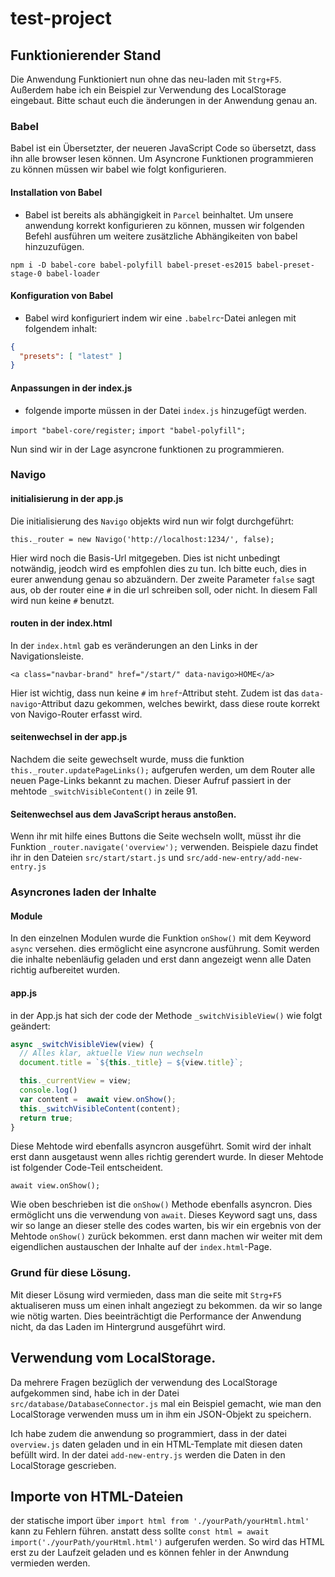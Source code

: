 # test-project

## Funktionierender Stand
Die Anwendung Funktioniert nun ohne das neu-laden mit `Strg+F5`. Außerdem habe ich ein Beispiel zur Verwendung des LocalStorage eingebaut. Bitte schaut euch die änderungen in der Anwendung genau an.

### Babel

Babel ist ein Übersetzter, der neueren JavaScript Code so übersetzt, dass ihn alle browser lesen können.
Um Asyncrone Funktionen programmieren zu können müssen wir babel wie folgt konfigurieren.

#### Installation von Babel

* Babel ist bereits als abhängigkeit in `Parcel` beinhaltet. Um unsere anwendung korrekt konfigurieren zu können, mussen wir folgenden Befehl ausführen um weitere zusätzliche Abhängikeiten von babel hinzuzufügen.
  
`npm i -D babel-core babel-polyfill babel-preset-es2015 babel-preset-stage-0 babel-loader`

#### Konfiguration von Babel

* Babel wird konfiguriert indem wir eine `.babelrc`-Datei anlegen mit folgendem inhalt:

```json
{
  "presets": [ "latest" ]
}
```

#### Anpassungen in der index.js
* folgende importe müssen in der Datei `index.js` hinzugefügt werden.

`import "babel-core/register;`
`import "babel-polyfill";`

Nun sind wir in der Lage asyncrone funktionen zu programmieren.


### Navigo

#### initialisierung in der app.js
Die initialisierung des `Navigo` objekts wird nun wir folgt durchgeführt:

`this._router = new Navigo('http://localhost:1234/', false);`

Hier wird noch die Basis-Url mitgegeben. Dies ist nicht unbedingt notwändig, jeodch wird es empfohlen dies zu tun. Ich bitte euch, dies in eurer anwendung genau so abzuändern. Der zweite Parameter `false` sagt aus, ob der router eine `#` in die url schreiben soll, oder nicht. In diesem Fall wird nun keine `#` benutzt.

#### routen in der index.html
In der `index.html` gab es veränderungen an den Links in der Navigationsleiste.

`<a class="navbar-brand" href="/start/" data-navigo>HOME</a>`

Hier ist wichtig, dass nun keine `#` im `href`-Attribut steht. Zudem ist das `data-navigo`-Attribut dazu gekommen, welches bewirkt, dass diese route korrekt von Navigo-Router erfasst wird.

#### seitenwechsel in der app.js
Nachdem die seite gewechselt wurde, muss die funktion `this._router.updatePageLinks();` aufgerufen werden, um dem Router alle neuen Page-Links bekannt zu machen. Dieser Aufruf passiert in der mehtode `_switchVisibleContent()` in zeile 91.

#### Seitenwechsel aus dem JavaScript heraus anstoßen.

Wenn ihr mit hilfe eines Buttons die Seite wechseln wollt, müsst ihr die Funktion `_router.navigate('overview');` verwenden. Beispiele dazu findet ihr in den Dateien `src/start/start.js` und `src/add-new-entry/add-new-entry.js`

### Asyncrones laden der Inhalte

#### Module
In den einzelnen Modulen wurde die Funktion `onShow()` mit dem Keyword `async` versehen. dies ermöglicht eine asyncrone ausführung. Somit werden die inhalte nebenläufig geladen und erst dann angezeigt wenn alle Daten richtig aufbereitet wurden.

#### app.js

in der App.js hat sich der code der Methode `_switchVisibleView()` wie folgt geändert: 

```JavaScript
async _switchVisibleView(view) {
  // Alles klar, aktuelle View nun wechseln
  document.title = `${this._title} – ${view.title}`;

  this._currentView = view;
  console.log()
  var content =  await view.onShow();
  this._switchVisibleContent(content);
  return true;
}
```

Diese Mehtode wird ebenfalls asyncron ausgeführt. Somit wird der inhalt erst dann ausgetaust wenn alles richtig gerendert wurde. In dieser Mehtode ist folgender Code-Teil entscheident. 

`await view.onShow();`

Wie oben beschrieben ist die `onShow()` Methode ebenfalls asyncron. Dies ermöglicht uns die verwendung von `await`. Dieses Keyword sagt uns, dass wir so lange an dieser stelle des codes warten, bis wir ein ergebnis von der Mehtode `onShow()` zurück bekommen. erst dann machen wir weiter mit dem eigendlichen austauschen der Inhalte auf der `index.html`-Page.

### Grund für diese Lösung.

Mit dieser Lösung wird vermieden, dass man die seite mit `Strg+F5` aktualiseren muss um einen inhalt angeziegt zu bekommen. da wir so lange wie nötig warten. Dies beeinträchtigt die Performance der Anwendung nicht, da das Laden im Hintergrund ausgeführt wird.


## Verwendung vom LocalStorage.

Da mehrere Fragen bezüglich der verwendung des LocalStorage aufgekommen sind, habe ich in der Datei `src/database/DatabaseConnector.js` mal ein Beispiel gemacht, wie man den LocalStorage verwenden muss um in ihm ein JSON-Objekt zu speichern.

Ich habe zudem die anwendung so programmiert, dass in der datei `overview.js` daten geladen und in ein HTML-Template mit diesen daten befüllt wird.
In der datei `add-new-entry.js` werden die Daten in den LocalStorage gescrieben.

## Importe von HTML-Dateien
der statische import über `import html from './yourPath/yourHtml.html'` kann zu Fehlern führen. anstatt dess sollte `const html = await import('./yourPath/yourHtml.html')` aufgerufen werden. So wird das HTML erst zu der Laufzeit geladen und es können fehler in der Anwndung vermieden werden.

